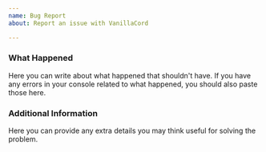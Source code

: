```yaml
---
name: Bug Report
about: Report an issue with VanillaCord

---
```


### What Happened
Here you can write about what happened that shouldn't have. If you have any errors in your console related to what happened, you should also paste those here.

### Additional Information
Here you can provide any extra details you may think useful for solving the problem.
